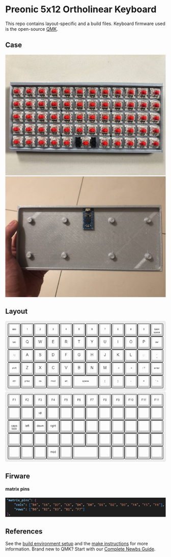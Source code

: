 # Preonic 5x12 Ortholinear Keyboard

This repo contains layout-specific and a build files. Keyboard firmware used is the open-source [QMK](https://qmk.fm/). 

## Case
![down case](/visual/photo_2.jpg)  
![down case](/visual/photo_5.jpg)

## Layout
![down case](/visual/keyboard-layout1.png)  
![down case](/visual/keyboard-layout2.png)

## Firware
#### matrix pins
![down case](/visual/matrix_pins.png) 


## References
See the [build environment setup](https://docs.qmk.fm/#/getting_started_build_tools) and the [make instructions](https://docs.qmk.fm/#/getting_started_make_guide) for more information. Brand new to QMK? Start with our [Complete Newbs Guide](https://docs.qmk.fm/#/newbs).


